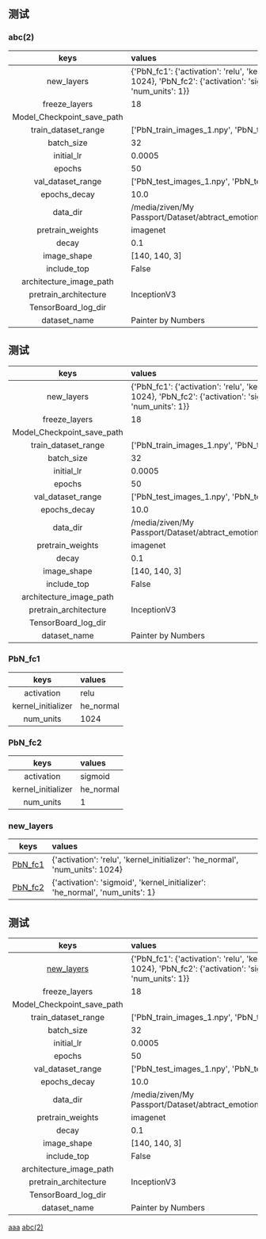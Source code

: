## 测试
### abc(2)
|keys|values|
|:--:|:-----|
|new_layers|{'PbN_fc1': {'activation': 'relu', 'kernel_initializer': 'he_normal', 'num_units': 1024}, 'PbN_fc2': {'activation': 'sigmoid', 'kernel_initializer': 'he_normal', 'num_units': 1}}|
|freeze_layers|18|
|Model_Checkpoint_save_path||
|train_dataset_range|['PbN_train_images_1.npy', 'PbN_train_images_3.npy']|
|batch_size|32|
|initial_lr|0.0005|
|epochs|50|
|val_dataset_range|['PbN_test_images_1.npy', 'PbN_test_images_3.npy']|
|epochs_decay|10.0|
|data_dir|/media/ziven/My Passport/Dataset/abtract_emotion/data/140x140_Mart_devArt_distribution/|
|pretrain_weights|imagenet|
|decay|0.1|
|image_shape|[140, 140, 3]|
|include_top|False|
|architecture_image_path||
|pretrain_architecture|InceptionV3|
|TensorBoard_log_dir||
|dataset_name|Painter by Numbers|
## 测试
|keys|values|
|:--:|:-----|
|new_layers|{'PbN_fc1': {'activation': 'relu', 'kernel_initializer': 'he_normal', 'num_units': 1024}, 'PbN_fc2': {'activation': 'sigmoid', 'kernel_initializer': 'he_normal', 'num_units': 1}}|
|freeze_layers|18|
|Model_Checkpoint_save_path||
|train_dataset_range|['PbN_train_images_1.npy', 'PbN_train_images_3.npy']|
|batch_size|32|
|initial_lr|0.0005|
|epochs|50|
|val_dataset_range|['PbN_test_images_1.npy', 'PbN_test_images_3.npy']|
|epochs_decay|10.0|
|data_dir|/media/ziven/My Passport/Dataset/abtract_emotion/data/140x140_Mart_devArt_distribution/|
|pretrain_weights|imagenet|
|decay|0.1|
|image_shape|[140, 140, 3]|
|include_top|False|
|architecture_image_path||
|pretrain_architecture|InceptionV3|
|TensorBoard_log_dir||
|dataset_name|Painter by Numbers|
### PbN_fc1
|keys|values|
|:--:|:-----|
|activation|relu|
|kernel_initializer|he_normal|
|num_units|1024|
### PbN_fc2
|keys|values|
|:--:|:-----|
|activation|sigmoid|
|kernel_initializer|he_normal|
|num_units|1|
### new_layers
|keys|values|
|:--:|:-----|
|[PbN_fc1](#PbN_fc1)|{'activation': 'relu', 'kernel_initializer': 'he_normal', 'num_units': 1024}|
|[PbN_fc2](#PbN_fc2)|{'activation': 'sigmoid', 'kernel_initializer': 'he_normal', 'num_units': 1}|
## 测试
|keys|values|
|:--:|:-----|
|[new_layers](#new_layers)|{'PbN_fc1': {'activation': 'relu', 'kernel_initializer': 'he_normal', 'num_units': 1024}, 'PbN_fc2': {'activation': 'sigmoid', 'kernel_initializer': 'he_normal', 'num_units': 1}}|
|freeze_layers|18|
|Model_Checkpoint_save_path||
|train_dataset_range|['PbN_train_images_1.npy', 'PbN_train_images_3.npy']   [aaaaaaaaaaaaaa]|
|batch_size|32|
|initial_lr|0.0005|
|epochs|50|
|val_dataset_range|['PbN_test_images_1.npy', 'PbN_test_images_3.npy']|
|epochs_decay|10.0|
|data_dir|/media/ziven/My Passport/Dataset/abtract_emotion/data/140x140_Mart_devArt_distribution/|
|pretrain_weights|imagenet|
|decay|0.1|
|image_shape|[140, 140, 3]|
|include_top|False|
|architecture_image_path||
|pretrain_architecture|InceptionV3|
|TensorBoard_log_dir||
|dataset_name|Painter by Numbers|

[aaa](#new_layers)
[abc(2)](#abc(2))
